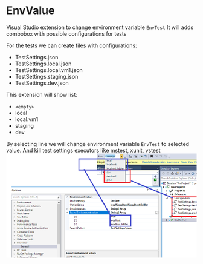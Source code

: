 # EnvValue
Visual Studio extension to change environment variable `EnvTest`
It will adds combobox with possible configurations for tests

For the tests we can create files with configurations:

- TestSettings.json
- TestSettings.local.json
- TestSettings.local.vm1.json
- TestSettings.staging.json
- TestSettings.dev.json

This extension will show list:
- `<empty>`
- local
- local.vm1
- staging
- dev

By selecting line we will change environment variable `EnvTest` to selected value. And kill test settings executors like mstest, xunit, vstest
![Env value settings](ReadmeImg.png?raw=true "Env value settings")
